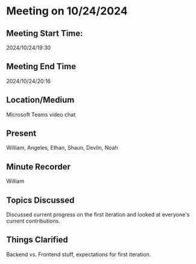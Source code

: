 # Meeting on 10/24/2024

## Meeting Start Time:

2024/10/24/19:30

## Meeting End Time

2024/10/24/20:16

## Location/Medium

Microsoft Teams video chat

## Present

William, Angeles, Ethan, Shaun, Devlin, Noah

## Minute Recorder

William

## Topics Discussed

Discussed current progress on the first iteration and looked at everyone's current contributions.

## Things Clarified

Backend vs. Frontend stuff, expectations for first iteration.

